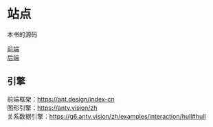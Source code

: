 # 站点

本书的源码

[前端](./history-windows) <br />
[后端](./history-base)


## 引擎

前端框架：https://ant.design/index-cn<br />
图形引擎：https://antv.vision/zh <br />
关系数据引擎：https://g6.antv.vision/zh/examples/interaction/hull#hull <br />